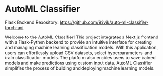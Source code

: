 # AutoML Classifier

Flask Backend Repository: https://github.com/99vik/auto-ml-classifier-torch-api

Welcome to the AutoML Classifier! This project integrates a Next.js frontend with a Flask-Python backend to provide an intuitive interface for creating and managing machine learning classification models. With this application, users can effortlessly upload CSV datasets, select hyperparameters, and train classification models. The platform also enables users to save trained models and make predictions using custom input data. AutoML Classifier simplifies the process of building and deploying machine learning models.
